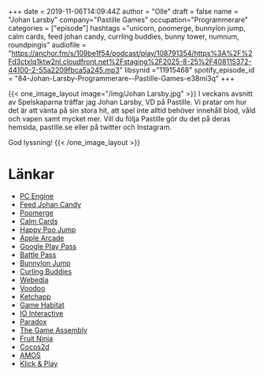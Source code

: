 +++
date = 2019-11-06T14:09:44Z
author = "Olle"
draft = false
name = "Johan Larsby"
company="Pastille Games"
occupation="Programmerare"
categories = ["episode"]
hashtags ="unicorn, poomerge, bunnylon jump, calm cards, feed johan candy, currling buddies, bunny tower, numnum, roundpingis"
audiofile = "https://anchor.fm/s/109be1f54/podcast/play/108791354/https%3A%2F%2Fd3ctxlq1ktw2nl.cloudfront.net%2Fstaging%2F2025-8-25%2F408115372-44100-2-55a2209fbca5a245.mp3"
libsynid ="11915468"
spotify_episode_id = "84-Johan-Larsby-Programmerare--Pastille-Games-e38mi3q"
+++ 

{{< one_image_layout image="/img/Johan Larsby.jpg" >}}
I veckans avsnitt av Spelskaparna träffar jag Johan Larsby, VD på Pastille. Vi pratar om hur det är att vänta på sin stora hit, att spel inte alltid behöver innehåll blod, våld och vapen samt mycket mer. Vill du följa Pastille gör du det på deras hemsida, pastille.se eller på twitter och Instagram.

God lyssning!
{{< /one_image_layout >}}

# Länkar
* [PC Engine](https://en.wikipedia.org/wiki/TurboGrafx-16)
* [Feed Johan Candy](http://pastille.se/feedjohancandy/)
* [Poomerge](http://pastille.se/poomerge/)
* [Calm Cards](http://pastille.se/calmcards/)
* [Happy Poo Jump](https://www.youtube.com/watch?v=7OTcq3q60XU)
* [Apple Arcade](https://www.apple.com/apple-arcade/)
* [Google Play Pass](https://play.google.com/about/play-pass/)
* [Battle Pass](https://en.wikipedia.org/wiki/Battle_pass)
* [Bunnylon Jump](http://pastille.se/bunnylonjump/)
* [Curling Buddies](http://pastille.se/curlingbuddies/)
* [Webedia](https://www.webedia-group.com/)
* [Voodoo](https://www.voodoo.io/games)
* [Ketchapp](http://www.ketchappgames.com/)
* [Game Habitat](https://www.gamehabitat.se/)
* [IO Interactive](https://www.ioi.dk/ioi-malmo/)
* [Paradox](https://career.paradoxplaza.com/departments/malmo)
* [The Game Assembly](https://www.thegameassembly.com/)
* [Fruit Ninja](https://fruitninja.com/)
* [Cocos2d](https://www.cocos.com/en/)
* [AMOS](https://en.wikipedia.org/wiki/AMOS_(programming_language))
* [Klick & Play](https://en.wikipedia.org/wiki/Clickteam)

